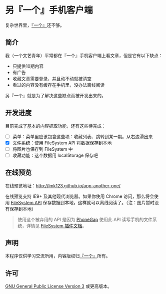 # 另『一个』手机客户端
复杂世界里，[『一个』](http://www.wufazhuce.com/one/)还不够。

## 简介
我（一个文艺青年）平常都在『一个』手机客户端上看文章，但是它有以下缺点：

 + 只提供10期内容
 + 有广告
 + 收藏文章需要登录，并且动不动就被清空
 + 看过的内容没有缓存在手机里，没办法离线阅读

另『一个』就是为了解决这些缺点而被开发出来的。

## 开发进度
目前完成了基本的内容抓取功能，还有这些待完成：

 - [ ] 菜单：菜单里应该包含这些项：收藏列表、跳转到某一期。从右边滑出来
 - [x] 文件系统：使用 FileSystem API 将数据保存到本地
 - [ ] 将图片也保存到 FileSystem 中
 - [ ] 收藏功能：这个数据用 localStorage 保存吧
 
## 在线预览
在线预览地址：http://lmk123.github.io/app-another-one/

在线预览支持 IE9+ 及其他现代浏览器。如果你使用 Chrome 访问，那么将会使用 [FileSystem API](http://www.html5rocks.com/en/tutorials/file/filesystem/) 保存数据到本地，这样就可以离线阅读了。（注：图片暂时没有保存到本地）

> 使用这个被弃用的 API 是因为 [PhoneGap](http://phonegap.com/) 使用此 API 读写手机的文件系统，详情见 [ FileSystem 插件文档](http://plugins.cordova.io/#/package/org.apache.cordova.file)。
 
## 声明
 本程序仅供学习交流所用，内容版权归[『一个』](http://www.wufazhuce.com/one/)所有。
 
## 许可
 [GNU General Public License Version 3](https://www.gnu.org/licenses/gpl.html) 或更高版本。
 
